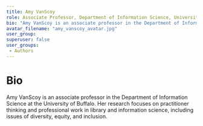 ```yaml
---
title: Amy VanScoy
role: Associate Professor, Department of Information Science, University at Buffalo
bio: "Amy VanScoy is an associate professor in the Department of Information Science at the University of Buffalo. Her research focuses on practitioner thinking and professional work in library and information science, including issues of diversity, equity, and inclusion."
avatar_filename: "amy_vanscoy_avatar.jpg"
user_group:
superuser: false
user_groups:
 - Authors
---
```

# Bio
Amy VanScoy is an associate professor in the Department of Information Science at the University of Buffalo. Her research focuses on practitioner thinking and professional work in library and information science, including issues of diversity, equity, and inclusion.